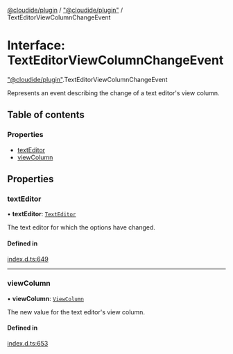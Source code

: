 [@cloudide/plugin](../README.md) / ["@cloudide/plugin"](../modules/_cloudide_plugin_.md) / TextEditorViewColumnChangeEvent

# Interface: TextEditorViewColumnChangeEvent

["@cloudide/plugin"](../modules/_cloudide_plugin_.md).TextEditorViewColumnChangeEvent

Represents an event describing the change of a text editor's view column.

## Table of contents

### Properties

- [textEditor](cloudide_plugin_.TextEditorViewColumnChangeEvent.md#texteditor)
- [viewColumn](cloudide_plugin_.TextEditorViewColumnChangeEvent.md#viewcolumn)

## Properties

### textEditor

• **textEditor**: [`TextEditor`](cloudide_plugin_.TextEditor.md)

The text editor for which the options have changed.

#### Defined in

[index.d.ts:649](https://github.com/shuyaqian/cloudide-plugin-api/blob/26b31b9/index.d.ts#L649)

___

### viewColumn

• **viewColumn**: [`ViewColumn`](../enums/cloudide_plugin_.ViewColumn.md)

The new value for the text editor's view column.

#### Defined in

[index.d.ts:653](https://github.com/shuyaqian/cloudide-plugin-api/blob/26b31b9/index.d.ts#L653)
